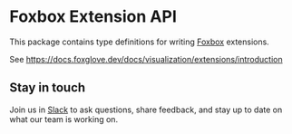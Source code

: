 # Foxbox Extension API

This package contains type definitions for writing [Foxbox](https://foxglove.dev/) extensions.

See https://docs.foxglove.dev/docs/visualization/extensions/introduction

## Stay in touch

Join us in [Slack](https://foxglove.dev/slack) to ask questions, share feedback, and stay up to date on what our team is working on.
